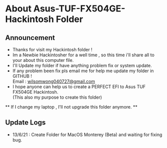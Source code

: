 # About Asus-TUF-FX504GE-Hackintosh Folder
## Announcement
- Thanks for visit my Hackintosh folder !
- Im a Newbie Hackintosher for a well time , so this time i'll share all to your about this computer file.
- I'll Update my folder if have anything problem fix or system update.
- If any problem been fix pls email me for help me update my folder in GITHUB !                           
  Email : wilsomwong040727@gmail.com
- I hope anyone can help us to create a PERFECT EFI to Asus TUF FX504GE Hackintosh.                           
  (This also my purpose to create this folder)

** If I change my laptop , I'll not upgrade this folder anymore. **

## Update Logs
- 13/6/21 : Create Folder for MacOS Monterey (Beta) and waiting for fixing bug.
